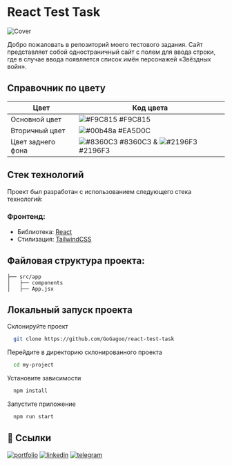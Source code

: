 # React Test Task

![Cover](https://i.postimg.cc/DZHHwS65/355shots-so.jpg) 

Добро пожаловать в репозиторий моего тестового задания. Сайт представляет собой одностраничный сайт с полем для ввода строки, где в случае ввода появляется список имён персонажей «Звёздных войн».


## Справочник по цвету
| Цвет             | Код цвета                                                                |
| ----------------- | ------------------------------------------------------------------ |
| Основной цвет | ![#F9C815](https://via.placeholder.com/10/F9C815?text=+) #F9C815 |
| Вторичный цвет | ![#00b48a](https://via.placeholder.com/10/EA5D0C?text=+) #EA5D0C |
| Цвет заднего фона | ![#8360C3](https://via.placeholder.com/10/8360C3?text=+) #8360C3 & ![#2196F3](https://via.placeholder.com/10/2196f3?text=+) #2196F3 |



## Стек технологий

Проект был разработан с использованием следующего стека технологий:


### Фронтенд:

- Библиотека: [React](https://react.dev/)
- Стилизация: [TailwindCSS](https://tailwindcss.com/)



## Файловая структура проекта:

```
├── src/app
│   ├── components         
│   ├── App.jsx     
```


## Локальный запуск проекта

Склонируйте проект

```bash
  git clone https://github.com/GoGagoo/react-test-task
```

Перейдите в директорию склонированного проекта

```bash
  cd my-project
```

Установите зависимости

```bash
  npm install
```

Запустите приложение

```bash
  npm run start
```



## 🔗 Ссылки
[![portfolio](https://img.shields.io/badge/my_portfolio-000?style=for-the-badge&logo=ko-fi&logoColor=white)](https://gogagoo-portfolio.vercel.app/)
[![linkedin](https://img.shields.io/badge/linkedin-0A66C2?style=for-the-badge&logo=linkedin&logoColor=white)](https://www.linkedin.com/in/gagikantonyan/)
[![telegram](https://img.shields.io/badge/telegram-1DA1F2?style=for-the-badge&logo=telegram&logoColor=white)](https://t.me/doubleG_json)
